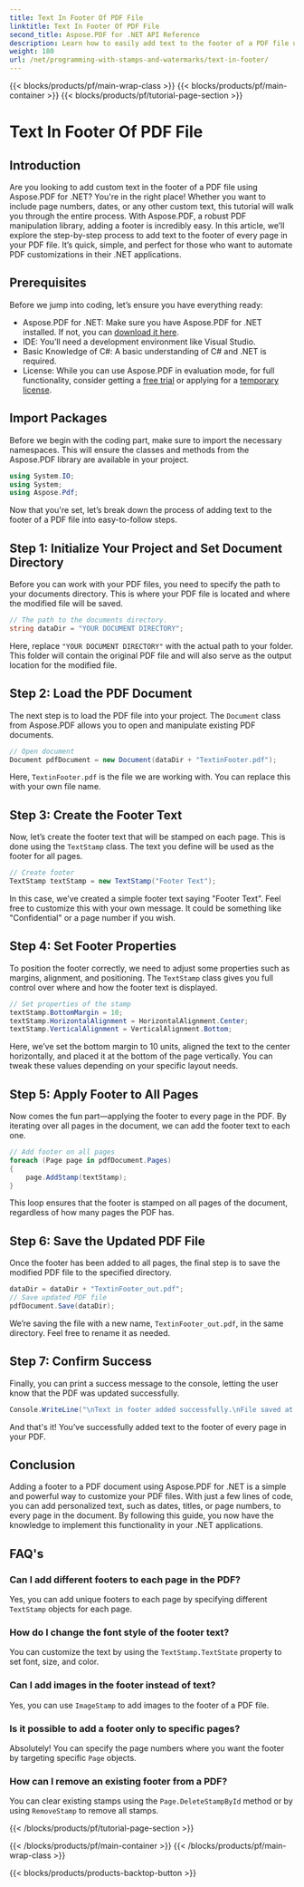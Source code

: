 ```yaml
---
title: Text In Footer Of PDF File
linktitle: Text In Footer Of PDF File
second_title: Aspose.PDF for .NET API Reference
description: Learn how to easily add text to the footer of a PDF file using Aspose.PDF for .NET. Step-by-step guide included for seamless integration.
weight: 180
url: /net/programming-with-stamps-and-watermarks/text-in-footer/
---
```


{{< blocks/products/pf/main-wrap-class >}}
{{< blocks/products/pf/main-container >}}
{{< blocks/products/pf/tutorial-page-section >}}

# Text In Footer Of PDF File

## Introduction

Are you looking to add custom text in the footer of a PDF file using Aspose.PDF for .NET? You're in the right place! Whether you want to include page numbers, dates, or any other custom text, this tutorial will walk you through the entire process. With Aspose.PDF, a robust PDF manipulation library, adding a footer is incredibly easy. In this article, we’ll explore the step-by-step process to add text to the footer of every page in your PDF file. It’s quick, simple, and perfect for those who want to automate PDF customizations in their .NET applications.


## Prerequisites

Before we jump into coding, let’s ensure you have everything ready:

- Aspose.PDF for .NET: Make sure you have Aspose.PDF for .NET installed. If not, you can [download it here](https://releases.aspose.com/pdf/net/).
- IDE: You’ll need a development environment like Visual Studio.
- Basic Knowledge of C#: A basic understanding of C# and .NET is required.
- License: While you can use Aspose.PDF in evaluation mode, for full functionality, consider getting a [free trial](https://releases.aspose.com/) or applying for a [temporary license](https://purchase.aspose.com/temporary-license/).

## Import Packages

Before we begin with the coding part, make sure to import the necessary namespaces. This will ensure the classes and methods from the Aspose.PDF library are available in your project.

```csharp
using System.IO;
using System;
using Aspose.Pdf;
```

Now that you're set, let’s break down the process of adding text to the footer of a PDF file into easy-to-follow steps.

## Step 1: Initialize Your Project and Set Document Directory

Before you can work with your PDF files, you need to specify the path to your documents directory. This is where your PDF file is located and where the modified file will be saved.

```csharp
// The path to the documents directory.
string dataDir = "YOUR DOCUMENT DIRECTORY";
```

Here, replace `"YOUR DOCUMENT DIRECTORY"` with the actual path to your folder. This folder will contain the original PDF file and will also serve as the output location for the modified file.

## Step 2: Load the PDF Document

The next step is to load the PDF file into your project. The `Document` class from Aspose.PDF allows you to open and manipulate existing PDF documents.

```csharp
// Open document
Document pdfDocument = new Document(dataDir + "TextinFooter.pdf");
```

Here, `TextinFooter.pdf` is the file we are working with. You can replace this with your own file name.

## Step 3: Create the Footer Text

Now, let’s create the footer text that will be stamped on each page. This is done using the `TextStamp` class. The text you define will be used as the footer for all pages.

```csharp
// Create footer
TextStamp textStamp = new TextStamp("Footer Text");
```

In this case, we’ve created a simple footer text saying "Footer Text". Feel free to customize this with your own message. It could be something like "Confidential" or a page number if you wish.

## Step 4: Set Footer Properties

To position the footer correctly, we need to adjust some properties such as margins, alignment, and positioning. The `TextStamp` class gives you full control over where and how the footer text is displayed.

```csharp
// Set properties of the stamp
textStamp.BottomMargin = 10;
textStamp.HorizontalAlignment = HorizontalAlignment.Center;
textStamp.VerticalAlignment = VerticalAlignment.Bottom;
```

Here, we’ve set the bottom margin to 10 units, aligned the text to the center horizontally, and placed it at the bottom of the page vertically. You can tweak these values depending on your specific layout needs.

## Step 5: Apply Footer to All Pages

Now comes the fun part—applying the footer to every page in the PDF. By iterating over all pages in the document, we can add the footer text to each one.

```csharp
// Add footer on all pages
foreach (Page page in pdfDocument.Pages)
{
    page.AddStamp(textStamp);
}
```

This loop ensures that the footer is stamped on all pages of the document, regardless of how many pages the PDF has.

## Step 6: Save the Updated PDF File

Once the footer has been added to all pages, the final step is to save the modified PDF file to the specified directory.

```csharp
dataDir = dataDir + "TextinFooter_out.pdf";
// Save updated PDF file
pdfDocument.Save(dataDir);
```

We’re saving the file with a new name, `TextinFooter_out.pdf`, in the same directory. Feel free to rename it as needed.

## Step 7: Confirm Success

Finally, you can print a success message to the console, letting the user know that the PDF was updated successfully.

```csharp
Console.WriteLine("\nText in footer added successfully.\nFile saved at " + dataDir);
```

And that's it! You’ve successfully added text to the footer of every page in your PDF.

## Conclusion

Adding a footer to a PDF document using Aspose.PDF for .NET is a simple and powerful way to customize your PDF files. With just a few lines of code, you can add personalized text, such as dates, titles, or page numbers, to every page in the document. By following this guide, you now have the knowledge to implement this functionality in your .NET applications.

## FAQ's

### Can I add different footers to each page in the PDF?  
Yes, you can add unique footers to each page by specifying different `TextStamp` objects for each page.

### How do I change the font style of the footer text?  
You can customize the text by using the `TextStamp.TextState` property to set font, size, and color.

### Can I add images in the footer instead of text?  
Yes, you can use `ImageStamp` to add images to the footer of a PDF file.

### Is it possible to add a footer only to specific pages?  
Absolutely! You can specify the page numbers where you want the footer by targeting specific `Page` objects.

### How can I remove an existing footer from a PDF?  
You can clear existing stamps using the `Page.DeleteStampById` method or by using `RemoveStamp` to remove all stamps.

{{< /blocks/products/pf/tutorial-page-section >}}

{{< /blocks/products/pf/main-container >}}
{{< /blocks/products/pf/main-wrap-class >}}

{{< blocks/products/products-backtop-button >}}

